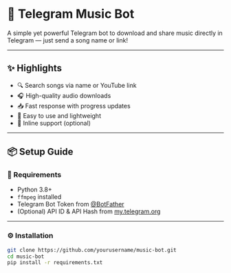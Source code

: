 # 🎵 Telegram Music Bot

A simple yet powerful Telegram bot to download and share music directly in Telegram — just send a song name or link!

---

## ✨ Highlights

- 🔍 Search songs via name or YouTube link
- 🎧 High-quality audio downloads
- 📥 Fast response with progress updates
- 🧠 Easy to use and lightweight
- 💬 Inline support (optional)

---

## 📦 Setup Guide

### 🔧 Requirements

- Python 3.8+
- `ffmpeg` installed
- Telegram Bot Token from [@BotFather](https://t.me/BotFather)
- (Optional) API ID & API Hash from [my.telegram.org](https://my.telegram.org)

---

### ⚙️ Installation

```bash
git clone https://github.com/yourusername/music-bot.git
cd music-bot
pip install -r requirements.txt
